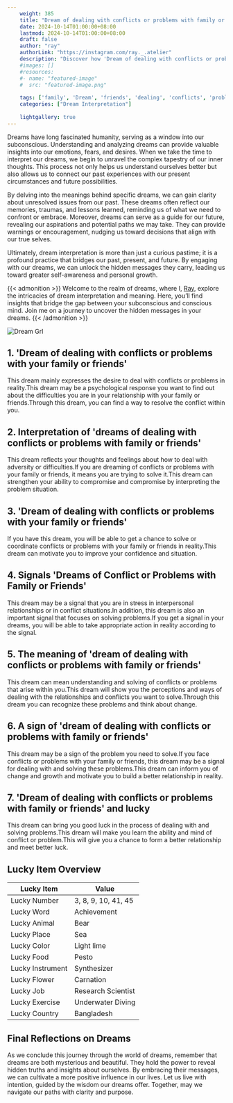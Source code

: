 ```yaml
---
    weight: 385
    title: "Dream of dealing with conflicts or problems with family or friends"  # Assuming 'title' column exists
    date: 2024-10-14T01:00:00+08:00
    lastmod: 2024-10-14T01:00:00+08:00
    draft: false
    author: "ray"
    authorLink: "https://instagram.com/ray._.atelier"
    description: "Discover how 'Dream of dealing with conflicts or problems with family or friends' can interpret your future and uncover its significant meanings in your life."
    #images: []
    #resources:
    #- name: "featured-image"
    #  src: "featured-image.png"
    
    tags: ['family', 'Dream', 'friends', 'dealing', 'conflicts', 'problems']
    categories: ["Dream Interpretation"]
    
    lightgallery: true
---
```

    
Dreams have long fascinated humanity, serving as a window into our subconscious. Understanding and analyzing dreams can provide valuable insights into our emotions, fears, and desires. When we take the time to interpret our dreams, we begin to unravel the complex tapestry of our inner thoughts. This process not only helps us understand ourselves better but also allows us to connect our past experiences with our present circumstances and future possibilities.

By delving into the meanings behind specific dreams, we can gain clarity about unresolved issues from our past. These dreams often reflect our memories, traumas, and lessons learned, reminding us of what we need to confront or embrace. Moreover, dreams can serve as a guide for our future, revealing our aspirations and potential paths we may take. They can provide warnings or encouragement, nudging us toward decisions that align with our true selves.

Ultimately, dream interpretation is more than just a curious pastime; it is a profound practice that bridges our past, present, and future. By engaging with our dreams, we can unlock the hidden messages they carry, leading us toward greater self-awareness and personal growth.

{{< admonition >}}
Welcome to the realm of dreams, where I, [Ray](https://instagram.com/ray._.atelier), explore the intricacies of dream interpretation and meaning. Here, you’ll find insights that bridge the gap between your subconscious and conscious mind. Join me on a journey to uncover the hidden messages in your dreams.
{{< /admonition >}}

![Dream Grl](https://cdn.pixabay.com/photo/2017/11/02/03/35/gothic-2910057_1280.jpg "Dream Grl")

## 1. 'Dream of dealing with conflicts or problems with your family or friends'
This dream mainly expresses the desire to deal with conflicts or problems in reality.This dream may be a psychological response you want to find out about the difficulties you are in your relationship with your family or friends.Through this dream, you can find a way to resolve the conflict within you.

## 2. Interpretation of 'dreams of dealing with conflicts or problems with family or friends'
This dream reflects your thoughts and feelings about how to deal with adversity or difficulties.If you are dreaming of conflicts or problems with your family or friends, it means you are trying to solve it.This dream can strengthen your ability to compromise and compromise by interpreting the problem situation.

## 3. 'Dream of dealing with conflicts or problems with your family or friends'
If you have this dream, you will be able to get a chance to solve or coordinate conflicts or problems with your family or friends in reality.This dream can motivate you to improve your confidence and situation.

## 4. Signals 'Dreams of Conflict or Problems with Family or Friends'
This dream may be a signal that you are in stress in interpersonal relationships or in conflict situations.In addition, this dream is also an important signal that focuses on solving problems.If you get a signal in your dreams, you will be able to take appropriate action in reality according to the signal.

## 5. The meaning of 'dream of dealing with conflicts or problems with family or friends'
This dream can mean understanding and solving of conflicts or problems that arise within you.This dream will show you the perceptions and ways of dealing with the relationships and conflicts you want to solve.Through this dream you can recognize these problems and think about change.

## 6. A sign of 'dream of dealing with conflicts or problems with family or friends'
This dream may be a sign of the problem you need to solve.If you face conflicts or problems with your family or friends, this dream may be a signal for dealing with and solving these problems.This dream can inform you of change and growth and motivate you to build a better relationship in reality.

## 7. 'Dream of dealing with conflicts or problems with family or friends' and lucky
This dream can bring you good luck in the process of dealing with and solving problems.This dream will make you learn the ability and mind of conflict or problem.This will give you a chance to form a better relationship and meet better luck.

## Lucky Item Overview
| Lucky Item          | Value              |
|---------------|--------------------|
| Lucky Number        | 3, 8, 9, 10, 41, 45  |
| Lucky Word          | Achievement |
| Lucky Animal        | Bear |
| Lucky Place         | Sea     |
| Lucky Color         | Light lime     |
| Lucky Food          | Pesto      |
| Lucky Instrument    | Synthesizer |
| Lucky Flower        | Carnation    |
| Lucky Job           | Research Scientist       |
| Lucky Exercise      | Underwater Diving  |
| Lucky Country       | Bangladesh    |


##  Final Reflections on Dreams

As we conclude this journey through the world of dreams, remember that dreams are both mysterious and beautiful. They hold the power to reveal hidden truths and insights about ourselves. By embracing their messages, we can cultivate a more positive influence in our lives. Let us live with intention, guided by the wisdom our dreams offer. Together, may we navigate our paths with clarity and purpose.
